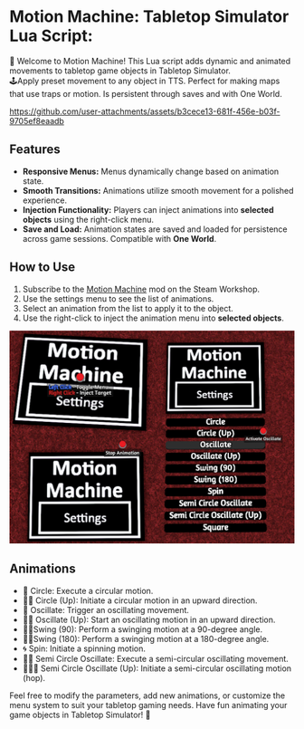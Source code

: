 # Motion Machine: Tabletop Simulator Lua Script: 

🎲 Welcome to Motion Machine! This Lua script adds dynamic and animated movements to tabletop game objects in Tabletop Simulator. \
🕹️Apply preset movement to any object in TTS. Perfect for making maps that use traps or motion. Is persistent through saves and with One World. 

<!-- show video motion_machine_example.mp4 -->
https://github.com/user-attachments/assets/b3cece13-681f-456e-b03f-9705ef8eaadb


## Features
- **Responsive Menus:** Menus dynamically change based on animation state.
- **Smooth Transitions:** Animations utilize smooth movement for a polished experience.
- **Injection Functionality:** Players can inject animations into **selected objects** using the right-click menu.
- **Save and Load:** Animation states are saved and loaded for persistence across game sessions. Compatible with **One World**.

## How to Use
1. Subscribe to the [Motion Machine](https://steamcommunity.com/sharedfiles/filedetails/?id=3037763814) mod on the Steam Workshop.
2. Use the settings menu to see the list of animations.
3. Select an animation from the list to apply it to the object.
4. Use the right-click to inject the animation menu into **selected objects**.
 
![Example](machine.png)

## Animations

- 🔄 Circle: Execute a circular motion.
- 🔄🔼 Circle (Up): Initiate a circular motion in an upward direction.
- 🔀 Oscillate: Trigger an oscillating movement.
- 🔀🔼 Oscillate (Up): Start an oscillating motion in an upward direction.
- 🔄📐Swing (90): Perform a swinging motion at a 90-degree angle.
- 🔄📐Swing (180): Perform a swinging motion at a 180-degree angle.
- 🌀 Spin: Initiate a spinning motion.
- 🔄🔀 Semi Circle Oscillate: Execute a semi-circular oscillating movement.
- 🔄🔀🔼 Semi Circle Oscillate (Up): Initiate a semi-circular oscillating motion (hop).

Feel free to modify the parameters, add new animations, or customize the menu system to suit your tabletop gaming needs. Have fun animating your game objects in Tabletop Simulator! 🎉
